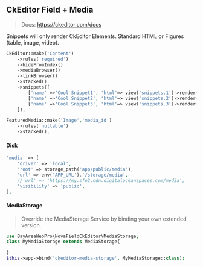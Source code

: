 ## CkEditor Field + Media

> Docs: https://ckeditor.com/docs

Snippets will only render CkEditor Elements.  Standard HTML or Figures (table, image, video).

```php
CkEditor::make('Content')
    ->rules('required')
    ->hideFromIndex()
    ->mediaBrowser()
    ->linkBrowser()
    ->stacked()
    ->snippets([
        ['name' =>'Cool Snippet1', 'html'=> view('snippets.1')->render()],
        ['name' =>'Cool Snippet2', 'html'=> view('snippets.2')->render()],
        ['name' =>'Cool Snippet3', 'html'=> view('snippets.3')->render()],
    ]),
```

```php
FeaturedMedia::make('Image','media_id')
    ->rules('nullable')
    ->stacked(),
```

#### Disk
```php
'media' => [
    'driver' => 'local',
    'root' => storage_path('app/public/media'),
    'url' => env('APP_URL').'/storage/media',
    //'url' => 'https://my.sfo2.cdn.digitaloceanspaces.com/media',
    'visibility' => 'public',
],
```

#### MediaStorage 

> Override the MediaStorage Service by binding your own extended version.

```php
use BayAreaWebPro\NovaFieldCkEditor\MediaStorage;
class MyMediaStorage extends MediaStorage{

}
$this->app->bind('ckeditor-media-storage', MyMediaStorage::class);
```
